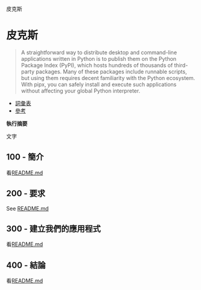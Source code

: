 皮克斯

# 皮克斯

> A straightforward way to distribute desktop and command-line applications written in Python is to publish them on the Python Package Index (PyPI), which hosts hundreds of thousands of third-party packages. Many of these packages include runnable scripts, but using them requires decent familiarity with the Python ecosystem. With pipx, you can safely install and execute such applications without affecting your global Python interpreter.

-   [詞彙表](./GLOSSARY.md)
-   [參考](./REFERENCES.md)

**執行摘要**

文字

## 100 - 簡介

看[README.md](./100/README.md)

## 200 - 要求

See [README.md](./200/README.md)

## 300 - 建立我們的應用程式

看[README.md](./300/README.md)

## 400 - 結論

看[README.md](./400/README.md)
